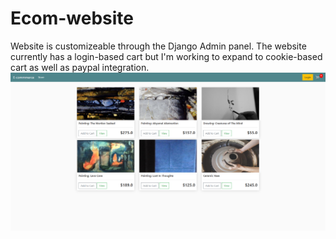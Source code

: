 # Ecom-website
Website is customizeable through the Django Admin panel. The website currently has a login-based cart but I'm working to expand to cookie-based cart as well as paypal integration.
![](images/ecom%20frontpage.png)
